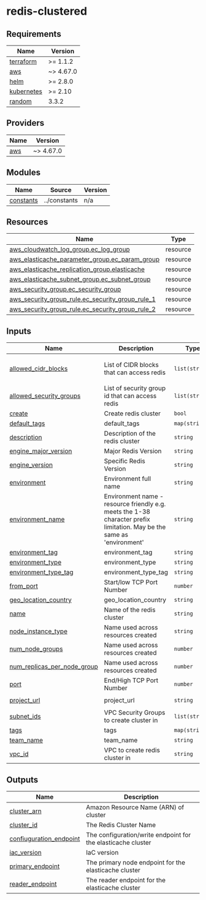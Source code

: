 # redis-clustered #

## Requirements

| Name | Version |
|------|---------|
| <a name="requirement_terraform"></a> [terraform](#requirement\_terraform) | >= 1.1.2 |
| <a name="requirement_aws"></a> [aws](#requirement\_aws) | ~> 4.67.0 |
| <a name="requirement_helm"></a> [helm](#requirement\_helm) | >= 2.8.0 |
| <a name="requirement_kubernetes"></a> [kubernetes](#requirement\_kubernetes) | >= 2.10 |
| <a name="requirement_random"></a> [random](#requirement\_random) | 3.3.2 |

## Providers

| Name | Version |
|------|---------|
| <a name="provider_aws"></a> [aws](#provider\_aws) | ~> 4.67.0 |

## Modules

| Name | Source | Version |
|------|--------|---------|
| <a name="module_constants"></a> [constants](#module\_constants) | ../constants | n/a |

## Resources

| Name | Type |
|------|------|
| [aws_cloudwatch_log_group.ec_log_group](https://registry.terraform.io/providers/hashicorp/aws/latest/docs/resources/cloudwatch_log_group) | resource |
| [aws_elasticache_parameter_group.ec_param_group](https://registry.terraform.io/providers/hashicorp/aws/latest/docs/resources/elasticache_parameter_group) | resource |
| [aws_elasticache_replication_group.elasticache](https://registry.terraform.io/providers/hashicorp/aws/latest/docs/resources/elasticache_replication_group) | resource |
| [aws_elasticache_subnet_group.ec_subnet_group](https://registry.terraform.io/providers/hashicorp/aws/latest/docs/resources/elasticache_subnet_group) | resource |
| [aws_security_group.ec_security_group](https://registry.terraform.io/providers/hashicorp/aws/latest/docs/resources/security_group) | resource |
| [aws_security_group_rule.ec_security_group_rule_1](https://registry.terraform.io/providers/hashicorp/aws/latest/docs/resources/security_group_rule) | resource |
| [aws_security_group_rule.ec_security_group_rule_2](https://registry.terraform.io/providers/hashicorp/aws/latest/docs/resources/security_group_rule) | resource |

## Inputs

| Name | Description | Type | Default | Required |
|------|-------------|------|---------|:--------:|
| <a name="input_allowed_cidr_blocks"></a> [allowed\_cidr\_blocks](#input\_allowed\_cidr\_blocks) | List of CIDR blocks that can access redis | `list(string)` | <pre>[<br>  "0.0.0.0/0"<br>]</pre> | no |
| <a name="input_allowed_security_groups"></a> [allowed\_security\_groups](#input\_allowed\_security\_groups) | List of security group id that can access redis | `list(string)` | `[]` | no |
| <a name="input_create"></a> [create](#input\_create) | Create redis cluster | `bool` | `true` | no |
| <a name="input_default_tags"></a> [default\_tags](#input\_default\_tags) | default\_tags | `map(string)` | `{}` | no |
| <a name="input_description"></a> [description](#input\_description) | Description of the redis cluster | `string` | `"Redis Cluster"` | no |
| <a name="input_engine_major_version"></a> [engine\_major\_version](#input\_engine\_major\_version) | Major Redis Version | `string` | `"7"` | no |
| <a name="input_engine_version"></a> [engine\_version](#input\_engine\_version) | Specific Redis Version | `string` | `"7.0"` | no |
| <a name="input_environment"></a> [environment](#input\_environment) | Environment full name | `string` | `""` | no |
| <a name="input_environment_name"></a> [environment\_name](#input\_environment\_name) | Environment name - resource friendly e.g. meets the 1-38 character prefix limitation. May be the same as 'environment' | `string` | `""` | no |
| <a name="input_environment_tag"></a> [environment\_tag](#input\_environment\_tag) | environment\_tag | `string` | `""` | no |
| <a name="input_environment_type"></a> [environment\_type](#input\_environment\_type) | environment\_type | `string` | `"DEV"` | no |
| <a name="input_environment_type_tag"></a> [environment\_type\_tag](#input\_environment\_type\_tag) | environment\_type\_tag | `string` | `""` | no |
| <a name="input_from_port"></a> [from\_port](#input\_from\_port) | Start/low TCP Port Number | `number` | `6379` | no |
| <a name="input_geo_location_country"></a> [geo\_location\_country](#input\_geo\_location\_country) | geo\_location\_country | `string` | `"us"` | no |
| <a name="input_name"></a> [name](#input\_name) | Name of the redis cluster | `string` | `""` | no |
| <a name="input_node_instance_type"></a> [node\_instance\_type](#input\_node\_instance\_type) | Name used across resources created | `string` | `"cache.r6g.large"` | no |
| <a name="input_num_node_groups"></a> [num\_node\_groups](#input\_num\_node\_groups) | Name used across resources created | `number` | `2` | no |
| <a name="input_num_replicas_per_node_group"></a> [num\_replicas\_per\_node\_group](#input\_num\_replicas\_per\_node\_group) | Name used across resources created | `number` | `1` | no |
| <a name="input_port"></a> [port](#input\_port) | End/High TCP Port Number | `number` | `6379` | no |
| <a name="input_project_url"></a> [project\_url](#input\_project\_url) | project\_url | `string` | `"https://github.com/SandsB2B/b2b-infrastructure"` | no |
| <a name="input_subnet_ids"></a> [subnet\_ids](#input\_subnet\_ids) | VPC Security Groups to create cluster in | `list(string)` | `[]` | no |
| <a name="input_tags"></a> [tags](#input\_tags) | tags | `map(string)` | `{}` | no |
| <a name="input_team_name"></a> [team\_name](#input\_team\_name) | team\_name | `string` | `"cloud-engineering"` | no |
| <a name="input_vpc_id"></a> [vpc\_id](#input\_vpc\_id) | VPC to create redis cluster in | `string` | `""` | no |

## Outputs

| Name | Description |
|------|-------------|
| <a name="output_cluster_arn"></a> [cluster\_arn](#output\_cluster\_arn) | Amazon Resource Name (ARN) of cluster |
| <a name="output_cluster_id"></a> [cluster\_id](#output\_cluster\_id) | The Redis Cluster Name |
| <a name="output_confiuguration_endpoint"></a> [confiuguration\_endpoint](#output\_confiuguration\_endpoint) | The configuration/write endpoint for the elasticache cluster |
| <a name="output_iac_version"></a> [iac\_version](#output\_iac\_version) | IaC version |
| <a name="output_primary_endpoint"></a> [primary\_endpoint](#output\_primary\_endpoint) | The primary node endpoint for the elasticache cluster |
| <a name="output_reader_endpoint"></a> [reader\_endpoint](#output\_reader\_endpoint) | The reader endpoint for the elasticache cluster |
